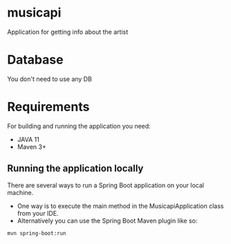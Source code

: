 # musicapi
  Application for getting info about the artist
          
          
# Database
  You don't need to use any DB
          
# Requirements
  For building and running the application you need:
 -  JAVA 11
 -  Maven 3+
   ## Running the application locally
   There are several ways to run a Spring Boot application on your local machine.
   - One way is to execute the main method in the MusicapiApplication class from your IDE.
   - Alternatively you can use the Spring Boot Maven plugin like so:

    mvn spring-boot:run 
